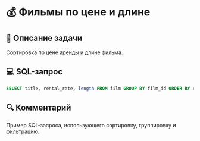 # 💰 Фильмы по цене и длине

## 📌 Описание задачи  
Сортировка по цене аренды и длине фильма.

## 💻 SQL-запрос
```sql
SELECT title, rental_rate, length FROM film GROUP BY film_id ORDER BY rental_rate DESC, length;
```

## 🔍 Комментарий  
Пример SQL-запроса, использующего сортировку, группировку и фильтрацию.
